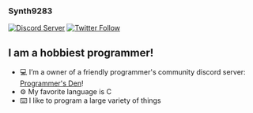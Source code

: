 ### Synth9283

[![Discord Server](https://img.shields.io/website?label=pden.net&style=for-the-badge&url=https%3A%2F%2Fpden.net)](https://pden.net)
[![Twitter Follow](https://img.shields.io/twitter/follow/Synth9283?color=1DA1F2&logo=twitter&style=for-the-badge)](https://twitter.com/intent/follow?original_referer=https%3A%2F%2Fgithub.com%2FSynth9283&screen_name=Synth9283)

## I am a hobbiest programmer!

- 💻 I’m a owner of a friendly programmer's community discord server: [Programmer's Den][website]!
- ⚙️ My favorite language is C
- ⌨️ I like to program a large variety of things

<br/>
<br/>

[website]: https://pden.net
[twitter]: https://twitter.com/Synth9283
